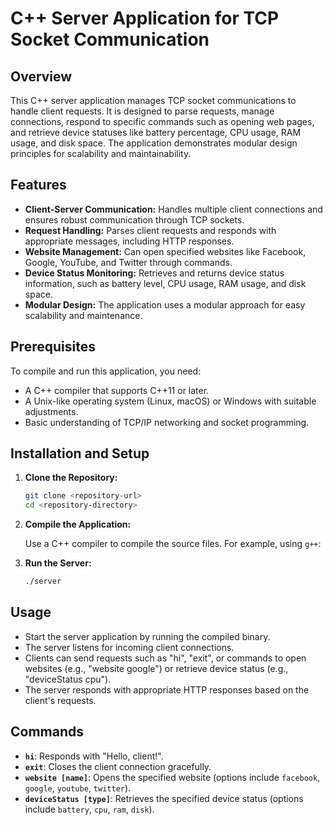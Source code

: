 # C++ Server Application for TCP Socket Communication

## Overview

This C++ server application manages TCP socket communications to handle client requests. It is designed to parse requests, manage connections, respond to specific commands such as opening web pages, and retrieve device statuses like battery percentage, CPU usage, RAM usage, and disk space. The application demonstrates modular design principles for scalability and maintainability.

## Features

- **Client-Server Communication:** Handles multiple client connections and ensures robust communication through TCP sockets.
- **Request Handling:** Parses client requests and responds with appropriate messages, including HTTP responses.
- **Website Management:** Can open specified websites like Facebook, Google, YouTube, and Twitter through commands.
- **Device Status Monitoring:** Retrieves and returns device status information, such as battery level, CPU usage, RAM usage, and disk space.
- **Modular Design:** The application uses a modular approach for easy scalability and maintenance.


## Prerequisites

To compile and run this application, you need:

- A C++ compiler that supports C++11 or later.
- A Unix-like operating system (Linux, macOS) or Windows with suitable adjustments.
- Basic understanding of TCP/IP networking and socket programming.

## Installation and Setup

1. **Clone the Repository:**

   ```bash
   git clone <repository-url>
   cd <repository-directory>
   ```

2. **Compile the Application:**

   Use a C++ compiler to compile the source files. For example, using `g++`:

3. **Run the Server:**

   ```bash
   ./server
   ```

## Usage

- Start the server application by running the compiled binary.
- The server listens for incoming client connections.
- Clients can send requests such as "hi", "exit", or commands to open websites (e.g., "website google") or retrieve device status (e.g., "deviceStatus cpu").
- The server responds with appropriate HTTP responses based on the client's requests.

## Commands

- **`hi`**: Responds with "Hello, client!".
- **`exit`**: Closes the client connection gracefully.
- **`website [name]`**: Opens the specified website (options include `facebook`, `google`, `youtube`, `twitter`).
- **`deviceStatus [type]`**: Retrieves the specified device status (options include `battery`, `cpu`, `ram`, `disk`).
